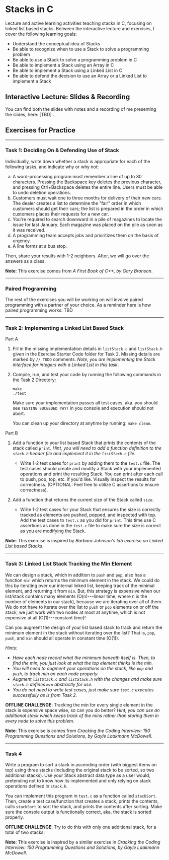 # Stacks in C
Lecture and active learning activities teaching stacks in C, focusing on linked list based stacks.
Between the interactive lecture and exercises, I cover the following learning goals:

* Understand the conceptual idea of Stacks
* Be able to recognize when to use a Stack to solve a programming problem
* Be able to use a Stack to solve a programming problem in C
* Be able to implement a Stack using an Array in C
* Be able to implement a Stack using a Linked List in C
* Be able to defend the decision to use an Array or a Linked List to implement a Stack

## Interactive Lecture: Slides & Recording

You can find both the slides with notes and a recording of me presenting the slides, here: [TBD] . 

## Exercises for Practice

***

### Task 1: Deciding On & Defending Use of Stack

Individually, write down whether a stack is appropriate for each of the following tasks, and indicate why or why not:

<ol type = "a">
    <li> 
    A word-processing program must remember a line of up to 80 characters. Pressing the Backspace key deletes the previous character, and pressing Ctrl+Backspace deletes the entire line. Users must be able to undo deletion operations.
    </li> 
    <li>
    Customers must wait one to three months for delivery of their new cars. The dealer creates a list to determine the "fair" order in which customers should get their cars; the list is prepared in the order in which customers places their requests for a new car.
    </li>
    <li>
    You're required to search downward in a pile of magazines to locate the issue for last January. Each magazine was placed on the pile as soon as it was received.
    </li>
    <li>
    A programming team accepts jobs and prioritizes them on the basis of urgency.
    </li>
    <li>
    A line forms at a bus stop.
    </li>
</ol>

Then, share your results with 1-2 neighbors. After, we will go over the answers as a class.

**Note**: This exercise comes from *A First Book of C++, by Gary Bronson*.

***

### Paired Programming
The rest of the exercises you will be working on will involve paired programming with a partner of your choice.
As a reminder here is how paired programming works: TBD

***

### Task 2: Implementing a Linked List Based Stack

Part A
1. Fill in the missing implementation details in `listStack.c` and `listStack.h` given in the Exercise Starter Code folder for Task 2. Missing details are marked by `// TODO` comments. *Note, you are implementing the Stack interface for integers with a Linked List in this task*.
2. Compile, run, and test your code by running the following commands in the Task 2 Directory:
    ```
    make
    ./test
    ```
    Make sure your implementation passes all test cases, aka. you should see `TESTING SUCEEDED YAY!` in you console and execution should not abort.

    You can clean up your directory at anytime by running: `make clean`.

Part B
1. Add a function to your list based Stack that prints the contents of the stack called `print`. *Hint, you will need to add a function definition to the `stack.h` header file and implement it in the `listStack.c` file*.
    * Write 1-2 test cases for `print` by adding them to the `test.c` file. 
    The test cases should create and modify a Stack with your implemented operations and print the resulting Stack. You can print after each call to push, pop, top, etc. if you'd like. Visually inspect the results for correctness. (OPTIONAL: Feel free to utilize C assertions to ensure correctness). 
    
2. Add a function that returns the current size of the Stack called `size`.
    * Write 1-2 test cases for your Stack that ensures the size is correctly tracked as elements are pushed, popped, and inspected with top. Add the test cases to `test.c` as you did for `print`. This time use C assertions as done in the `test.c` file to make sure the size is correct as you are modifying the Stack.

**Note**: This exercise is inspired by *Barbara Johnson's lab exercise on Linked List based Stacks*.

***

### Task 3: Linked List Stack Tracking the Min Element

We can design a stack, which in addition to `push` and `pop`, also has a function `min` which returns the minimum element in the stack. We could do this by iterating over our internal linked list, keeping track of the minimal element, and returning it from `min`. But, this strategy is expensive when our list/stack contains many elements (O(n)---linear time, where n is the number of elements in our stack), because we are iterating over all of them. We do not have to iterate over the list to `push` or `pop` elements on or off the stack, we just work with two nodes at most at anytime, which is not expensive at all (O(1)---constant time)!

Can you augment the design of your list based stack to track and return the minimum element in the stack without iterating over the list? That is, `pop`, `push`, and `min` should all operate in constant time (O(1)).

*Hints:*

* *Have each node record what the minimum beneath itself is. Then, to find the min, you just look at what the top element thinks is the min.*
* *You will need to augment your operations on the stack, like `pop` and `push`, to track min on each node properly.*
* *Augment `listStack.c` and `listStack.h` with the changes and make sure `stack.h` defines `min` abstractly for use.*
* *You do not need to write test cases, just make sure `test.c` executes successfully as is from Task 2.*

**OFFLINE CHALLENGE**: Tracking the min for every single element in the stack is expensive space wise, so can you do better? *Hint, you can use an additional stack which keeps track of the mins rather than storing them in every node to solve this problem.*

**Note**: This exercise is comes from *Cracking the Coding Interview: 150 Programming Questions and Solutions, by Gayle Laakmann McDowell*.

***

### Task 4

Write a program to sort a stack in ascending order (with biggest items on top) using three stacks (including the original stack to be sorted, so two additional stacks). Use your Stack abstract data type as a user would, pretending not to know how its implemented and only relying on stack operations defined in `stack.h`.

You can implement this program in `test.c` as a function called `stackSort`. Then, create a test case/function that creates a stack, prints the contents, calls `stackSort` to sort the stack, and prints the contents after sorting. Make sure the console output is functionally correct, aka. the stack is sorted properly.

**OFFLINE CHALLENGE**: Try to do this with only one additional stack, for a total of two stacks.

**Note**: This exercise is inspired by a similar exercise in *Cracking the Coding Interview: 150 Programming Questions and Solutions, by Gayle Laakmann McDowell*.
